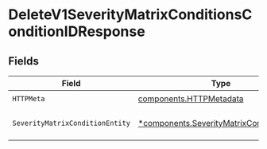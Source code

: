 # DeleteV1SeverityMatrixConditionsConditionIDResponse


## Fields

| Field                                                                                                 | Type                                                                                                  | Required                                                                                              | Description                                                                                           |
| ----------------------------------------------------------------------------------------------------- | ----------------------------------------------------------------------------------------------------- | ----------------------------------------------------------------------------------------------------- | ----------------------------------------------------------------------------------------------------- |
| `HTTPMeta`                                                                                            | [components.HTTPMetadata](../../models/components/httpmetadata.md)                                    | :heavy_check_mark:                                                                                    | N/A                                                                                                   |
| `SeverityMatrixConditionEntity`                                                                       | [*components.SeverityMatrixConditionEntity](../../models/components/severitymatrixconditionentity.md) | :heavy_minus_sign:                                                                                    | Delete a specific condition                                                                           |
